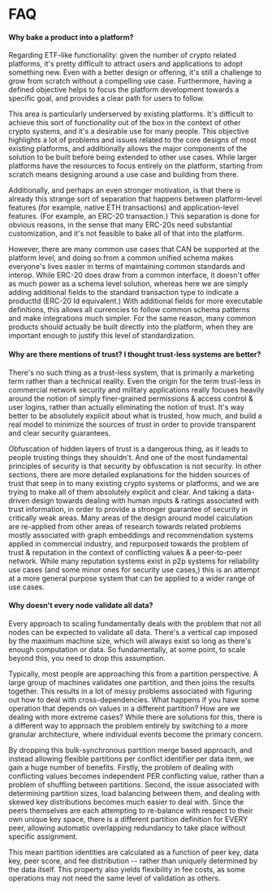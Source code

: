 # FAQ

#### Why bake a product into a platform?

Regarding ETF-like functionality: given the number of crypto related platforms, it's pretty difficult to attract 
users and applications to adopt something new. Even with a better design or offering, it's still a challenge to 
grow from scratch without a compelling use case. Furthermore, having a defined objective helps to focus the 
platform development towards a specific goal, and provides a clear path for users to follow.

This area is particularly underserved by existing platforms. It's difficult to achieve this sort of functionality 
out of the box in the context of other crypto systems, and it's a desirable use for many people. This objective 
highlights a lot of problems and issues related to the core designs of most existing platforms, and additionally 
allows the major components of the solution to be built before being extended to other use cases. While larger 
platforms have the resources to focus entirely on the platform, starting from scratch means designing around a 
use case and building from there.

Additionally, and perhaps an even stronger motivation, is that there is already this strange sort of separation 
that happens between platform-level features (for example, native ETH transactions) and application-level features. (For example, an ERC-20 transaction.) This separation is done for obvious reasons, in the sense that many ERC-20s need 
substantial customization, and it's not feasible to bake all of that into the platform. 

However, there are many 
common use cases that CAN be supported at the platform level, and doing so from a common unified schema makes 
everyone's lives easier in terms of maintaining common standards and interop. While ERC-20 does draw from a common 
interface, it doesn't offer as much power as a schema level solution, whereas here we are simply adding additional 
fields to the standard transaction type to indicate a productId (ERC-20 Id equivalent.) With additional fields for 
more executable definitions, this allows all currencies to follow common schema patterns and make integrations much 
simpler. For the same reason, many common products should actually be built directly into the platform, when 
they are important enough to justify this level of standardization.

#### Why are there mentions of trust? I thought trust-less systems are better?

There's no such thing as a trust-less system, that is primarily a marketing term rather than a technical reality. 
Even the origin for the term trust-less in commercial network security and military applications really focuses 
heavily around the notion of simply finer-grained permissions & access control & user logins, rather than actually 
eliminating the notion of trust. It's way better to be absolutely explicit about what is trusted, how much, and build 
a real model to minimize the sources of trust in order to provide transparent and clear security guarantees. 

Obfuscation of hidden layers of trust is a dangerous thing, as it leads to people trusting things they shouldn't. 
And one of the most fundamental principles of security is that security by obfuscation is not security. In 
other sections, there are more detailed explanations for the hidden sources of trust that seep in to many existing 
crypto systems or platforms, and we are trying to make all of them absolutely explicit and clear. And taking a 
data-driven design towards dealing with human inputs & ratings associated with trust information, in order to 
provide a stronger guarantee of security in critically weak areas. Many areas of the design around model calculation 
are re-applied from other areas of research towards related problems mostly associated with graph embeddings and 
recommendation systems applied in commercial industry, and repurposed towards the problem of trust & reputation 
in the context of conflicting values & a peer-to-peer network. While many reputation systems exist in p2p systems 
for reliability use cases (and some minor ones for security use cases,) this is an attempt at a more general 
purpose system that can be applied to a wider range of use cases.


#### Why doesn't every node validate all data?

Every approach to scaling fundamentally deals with the problem that not all nodes can be expected to validate all data. 
There's a vertical cap imposed by the maximum machine size, which will always exist so long as there's enough 
computation or data. So fundamentally, at some point, to scale beyond this, you need to drop this assumption.

Typically, most people are approaching this from a partition perspective. A large group of machines validates one 
partition, and then joins the results together. This results in a lot of messy problems associated with figuring out 
how to deal with cross-dependencies. What happens if you have some operation that depends on values in a different 
partition? How are we dealing with more extreme cases? While there are solutions for this, there is a different way 
to approach the problem entirely by switching to a more granular architecture, where individual events become the 
primary concern.

By dropping this bulk-synchronous partition merge based approach, and instead allowing flexible partitions per 
conflict identifier per data item, we gain a huge number of benefits. Firstly, the problem of dealing with 
conflicting values becomes independent PER conflicting value, rather than a problem of shuffling between partitions. 
Second, the issue associated with determining partition sizes, load balancing between them, and dealing with skewed 
key distributions becomes much easier to deal with. Since the peers themselves are each attempting to re-balance 
with respect to their own unique key space, there is a different partition definition for EVERY peer, allowing 
automatic overlapping redundancy to take place without specific assignment.

This mean partition identities are calculated as a function of peer key, data key, peer score, and fee distribution
-- rather than uniquely determined by the data itself. This property also yields flexibility in fee costs, as 
some operations may not need the same level of validation as others.
